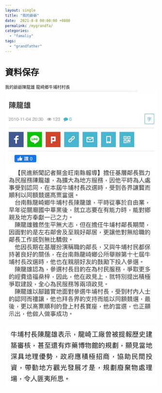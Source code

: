 ```yaml
---
layout: single
title: "我的爺爺"
date:  2021-8-8 00:00:00 +0800
permalink: /mygrandfa/
categories: 
  - "famaliy"
tags:
  - "grandfather"
---
```

# 資料保存
我的爺爺陳龍雄 龍崎鄉牛埔村村長
![](/assets/gfa1.jpg)

![](/assets/gfa2.jpg)




